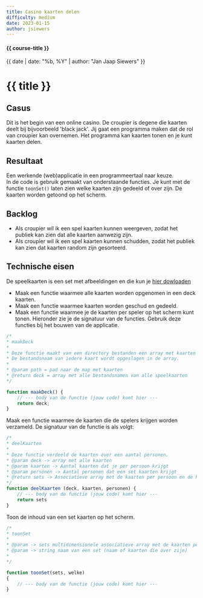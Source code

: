 ```yaml
---
title: Casino kaarten delen
difficulty: medium
date: 2023-01-15
author: jsiewers
---
```


#### {{ course-title }}
{{ date | date: "%b, %Y" | author: "Jan Jaap Siewers" }}

# {{ title }}


## Casus
Dit is het begin van een online casino. De croupier is degene die kaarten deelt bij bijvoorbeeld 'black jack'. Jij gaat een programma maken dat de rol van croupier kan overnemen. Het programma kan kaarten tonen en je kunt kaarten delen.

## Resultaat
Een werkende (web)applicatie in een programmeertaal naar keuze.  
In de code is gebruik gemaakt van onderstaande functies.
Je kunt met de functie <code>toonSet()</code> laten zien welke kaarten zijn gedeeld of over zijn.
De kaarten worden getoond op het scherm. 


## Backlog
* Als croupier wil ik een spel kaarten kunnen weergeven, zodat het publiek kan zien dat alle kaarten aanwezig zijn.
* Als croupier wil ik een spel kaarten kunnen schudden, zodat het publiek kan zien dat kaarten random zijn gesorteerd.

## Technische eisen
De speelkaarten is een set met afbeeldingen en die kun je [hier dowloaden](https://static.edutorial.nl/php/cards.zip)  
* Maak een functie waarmee alle kaarten worden opgenomen in een deck kaarten.
* Maak een functie waarmee kaarten worden geschud en gedeeld.
* Maak een functie waarmee je de kaarten per speler op het scherm kunt tonen.
Hieronder zie je de signatuur van de functies. Gebruik deze functies bij het bouwen van de applicatie.

```javascript
/*
* maakDeck
* 
* Deze functie maakt van een directory bestanden een array met kaarten
* De bestandsnaam van iedere kaart wordt opgeslagen in de array.
* 
* @param path = pad naar de map met kaarten
* @return deck = array met alle bestandsnamen van alle speelkaarten
*/

```
```javascript
function maakDeck() {
    // --- body van de functie (jouw code) komt hier ---
    return deck;
}
```
Maak een functie waarmee de kaarten die de spelers krijgen worden verzameld.
De signatuur van de functie is als volgt:

```javascript
/*
* deelKaarten
*
* Deze functie verdeeld de kaarten over een aantal personen.
* @param deck -> array met alle kaarten
* @param kaarten -> Aantal kaarten dat je per persoon krijgt
* @param personen -> Aantal personen dat een set kaarten krijgt
* @return sets -> Associatieve array met de kaarten per persoon en de kaarten die over zijn.
*/
function deelKaarten (deck, kaarten, personen) {
    // --- body van de functie (jouw code) komt hier ---
    return sets
}
```

Toon de inhoud van een set kaarten op het scherm.

```javascript
/*
* toonSet
*
* @param -> sets multidimensionele associatieve array met de kaarten per persoon en de kaarten die over zijn. 
* @param -> string naam van een set (naam of kaarten die over zijn)
*
*/

function toonSet(sets, welke)
{
    // --- body van de functie (jouw code) komt hier ---
}
```
